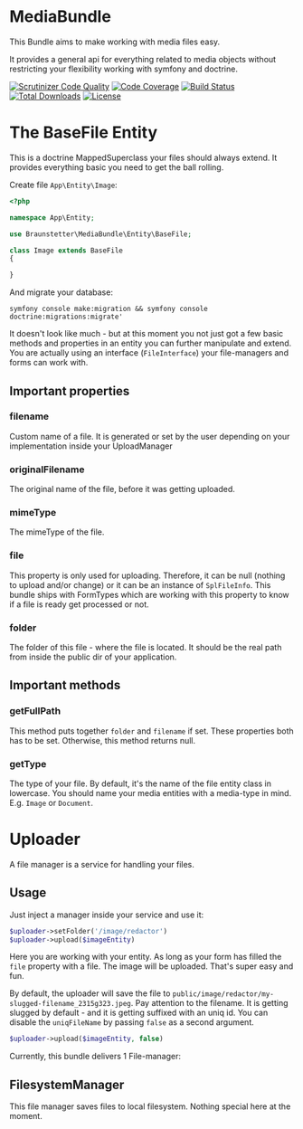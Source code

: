 # MediaBundle

This Bundle aims to make working with media files easy.

It provides a general api for everything related to media objects without restricting your flexibility working with
symfony and doctrine.

[![Scrutinizer Code Quality](https://scrutinizer-ci.com/g/Braunstetter/media-bundle/badges/quality-score.png?b=main)](https://scrutinizer-ci.com/g/Braunstetter/media-bundle/?branch=main)
[![Code Coverage](https://scrutinizer-ci.com/g/Braunstetter/media-bundle/badges/coverage.png?b=main)](https://scrutinizer-ci.com/g/Braunstetter/media-bundle/?branch=main)
[![Build Status](https://app.travis-ci.com/Braunstetter/media-bundle.svg?branch=main)](https://app.travis-ci.com/Braunstetter/media-bundle)
[![Total Downloads](http://poser.pugx.org/braunstetter/media-bundle/downloads)](https://packagist.org/packages/braunstetter/media-bundle)
[![License](http://poser.pugx.org/braunstetter/media-bundle/license)](https://packagist.org/packages/braunstetter/media-bundle)

# The BaseFile Entity

This is a doctrine MappedSuperclass your files should always extend.
It provides everything basic you need to get the ball rolling.

Create file `App\Entity\Image`:

```php
<?php

namespace App\Entity;

use Braunstetter\MediaBundle\Entity\BaseFile;

class Image extends BaseFile
{

}
```

And migrate your database:

```shell
symfony console make:migration && symfony console doctrine:migrations:migrate'
```

It doesn't look like much - but at this moment you not just got a few basic methods and properties in an entity you can
further manipulate and extend.
You are actually using an interface (`FileInterface`) your file-managers and forms can work with.

## Important properties

### filename

Custom name of a file. It is generated or set by the user depending on your implementation inside your UploadManager

### originalFilename

The original name of the file, before it was getting uploaded.

### mimeType

The mimeType of the file.

### file

This property is only used for uploading.
Therefore, it can be null (nothing to upload and/or change) or it can be an instance of `SplFileInfo`.
This bundle ships with FormTypes which are working with this property to know if a file is ready get processed or not.

### folder

The folder of this file - where the file is located.
It should be the real path from inside the public dir of your application.

## Important methods

### getFullPath

This method puts together `folder` and `filename` if set.
These properties both has to be set. Otherwise, this method returns null.

### getType

The type of your file.
By default, it's the name of the file entity class in lowercase.
You should name your media entities with a media-type in mind.
E.g. `Image` or `Document`.

# Uploader

A file manager is a service for handling your files.

## Usage

Just inject a manager inside your service and use it:

```php
$uploader->setFolder('/image/redactor')
$uploader->upload($imageEntity)
```
Here you are working with your entity. As long as your form has filled the `file` property with a file. The image will be uploaded. That's super easy and fun.

By default, the uploader will save the file to `public/image/redactor/my-slugged-filename_2315g323.jpeg`.
Pay attention to the filename. It is getting slugged by default - and it is getting suffixed with an uniq id. You can disable the `uniqFileName` by passing `false` as a second argument. 

```php 
$uploader->upload($imageEntity, false)
```

Currently, this bundle delivers 1 File-manager:

## FilesystemManager
This file manager saves files to local filesystem. Nothing special here at the moment.